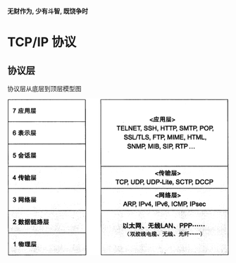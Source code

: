 **无财作为, 少有斗智, 既饶争时**

TCP/IP 协议
=============


## 协议层
协议层从底层到顶层模型图

![G0003_协议层](../_templates/Common/G0003_协议层.png)